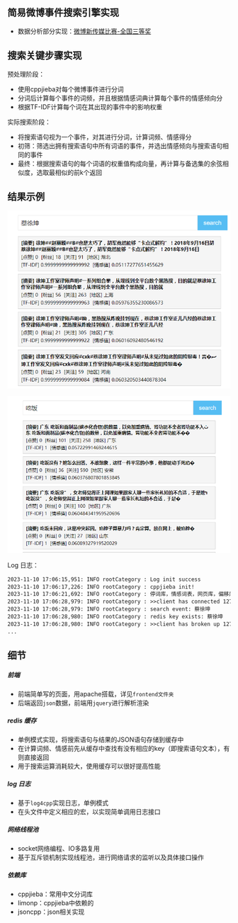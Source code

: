 ## 简易微博事件搜索引擎实现

- 数据分析部分实现：[微博新传媒比赛-全国三等奖](https://github.com/Simon006/data_minig_contest_new_media)

## 搜索关键步骤实现

预处理阶段：
- 使用cppjieba对每个微博事件进行分词
- 分词后计算每个事件的词频，并且根据情感词典计算每个事件的情感倾向分
- 根据TF-IDF计算每个词在其出现的事件中的影响权重

实际搜索阶段：
- 将搜索语句视为一个事件，对其进行分词，计算词频、情感得分
- 初筛：筛选出拥有搜索语句中所有词语的事件，并选出情感倾向与搜索语句相同的事件
- 最终：根据搜索语句的每个词语的权重值构成向量，再计算与备选集的余弦相似度，选取最相似的前k个返回

## 结果示例

![](./figure/pic_1.PNG)

![](./figure/pic_2.PNG)


Log 日志：
```txt
2023-11-10 17:06:15,951: INFO rootCategory : Log init success
2023-11-10 17:06:17,226: INFO rootCategory : cppjieba init!
2023-11-10 17:06:21,692: INFO rootCategory : 停词库，情感词表，网页库，偏移库，倒排索引库，情感得分表 读取数据成功!
2023-11-10 17:06:28,979: INFO rootCategory : >>client has connected 127.0.0.1:9006 >> 127.0.0.1:34133
2023-11-10 17:06:28,979: INFO rootCategory : search event: 蔡徐坤
2023-11-10 17:06:28,980: INFO rootCategory : redis key exists: 蔡徐坤
2023-11-10 17:06:28,980: INFO rootCategory : >>client has broken up 127.0.0.1:9006 >> 127.0.0.1:34133
...
```

## 细节

##### 前端

- 前端简单写的页面，用apache搭载，详见`frontend文件夹`
- 后端返回`json`数据，前端用`jquery`进行解析渲染

##### redis 缓存

- 单例模式实现，将搜索语句与结果的JSON语句存储到缓存中
- 在计算词频、情感前先从缓存中查找有没有相应的key（即搜索语句文本），有则直接返回
- 用于搜索运算消耗较大，使用缓存可以很好提高性能

##### log 日志

- 基于`log4cpp`实现日志，单例模式
- 在头文件中定义相应的宏，以实现简单调用日志接口

##### 网络线程池

- socket网络编程、IO多路复用
- 基于互斥锁机制实现线程池，进行网络请求的监听以及具体接口操作

##### 依赖库

- cppjieba：常用中文分词库
- limonp：cppjieba中依赖的
- jsoncpp：json相关实现
